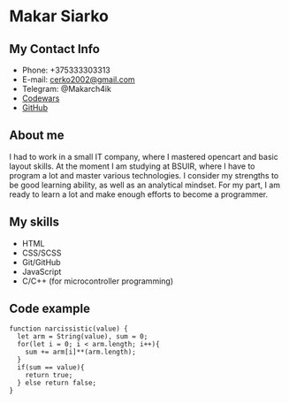 # Makar Siarko
## My Contact Info
* Phone: +375333303313
* E-mail: cerko2002@gmail.com
* Telegram: @Makarch4ik
* [Codewars](адрес "https://www.codewars.com/users/Makarius")
* [GitHub](адрес "https://github.com/MakarSiarko?tab=repositories")
## About me
I had to work in a small IT company, where I mastered opencart and basic layout skills.
At the moment I am studying at BSUIR, where I have to program a lot and master various technologies.
I consider my strengths to be good learning ability, as well as an analytical mindset. For my part, I am ready to learn a lot and make enough efforts to become a programmer.
## My skills
* HTML
* CSS/SCSS
* Git/GitHub
* JavaScript
* C/C++ (for microcontroller programming)
## Code example
```
function narcissistic(value) {
  let arm = String(value), sum = 0;
  for(let i = 0; i < arm.length; i++){
    sum += arm[i]**(arm.length);
  }
  if(sum == value){
    return true;
  } else return false;
}
```
